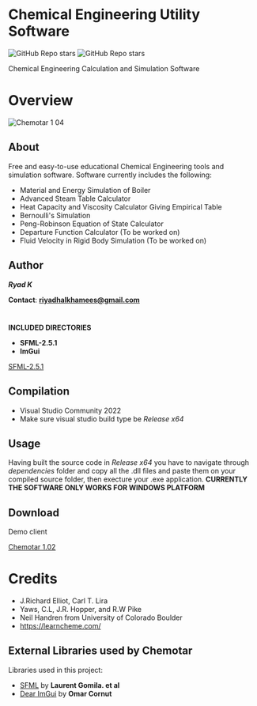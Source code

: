 # Chemical Engineering Utility Software
![GitHub Repo stars](https://img.shields.io/badge/Build-Passed-brightgreen) ![GitHub Repo stars](https://img.shields.io/badge/Dependencies-Updated-yellowgreen)

Chemical Engineering Calculation and Simulation Software
# Overview
![Chemotar 1 04](https://user-images.githubusercontent.com/48857076/190827288-3e04a483-d85e-4f80-bd1b-10dd66a1fa58.png)


## About

Free and easy-to-use educational Chemical Engineering tools and simulation software. Software currently includes the following: 
* Material and Energy Simulation of Boiler
* Advanced Steam Table Calculator
* Heat Capacity and Viscosity Calculator Giving Empirical Table
* Bernoulli's Simulation
* Peng-Robinson Equation of State Calculator
* Departure Function Calculator (To be worked on)
* Fluid Velocity in Rigid Body Simulation (To be worked on)


## Author 
***Ryad K***

**Contact**:
**riyadhalkhamees@gmail.com**
#
**INCLUDED DIRECTORIES**
- **SFML-2.5.1**
- **ImGui**

[SFML-2.5.1](https://www.sfml-dev.org/files/SFML-2.5.1-windows-vc15-64-bit.zip)

## Compilation
- Visual Studio Community 2022
- Make sure visual studio build type be *Release x64*

## Usage
Having built the source code in *Release x64* you have to navigate through *dependencies* folder and copy all the .dll files and paste them on your
compiled source folder, then execture your .exe application.
**CURRENTLY THE SOFTWARE ONLY WORKS FOR WINDOWS PLATFORM**

## Download
  Demo client
  
  [Chemotar 1.02](https://www.mediafire.com/file/ag2khr1450ebd1u/Chemotar_DEMO.rar/file)
# Credits
- J.Richard Elliot, Carl T. Lira
- Yaws, C.L, J.R. Hopper, and R.W Pike
- Neil Handren from University of Colorado Boulder
- https://learncheme.com/


## External Libraries used by Chemotar
Libraries used in this project:
- [SFML](https://github.com/SFML/SFML) by **Laurent Gomila. et al**
- [Dear ImGui](https://github.com/ocornut/imgui) by **Omar Cornut**
